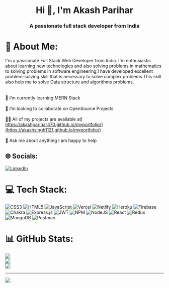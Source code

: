 <h1 align="center">Hi 👋, I'm Akash Parihar</h1>
<h3 align="center">A passionate full stack developer from India</h3>

# 💫 About Me:
I'm a passionate Full Stack Web Developer from India. I'm enthusiastic about learning new technologies and also solving problems in mathematics to solving problems in software engineering,I have developed excellent problem-solving skill that is necessary to solve complex problems.This skill also help me to solve Data structure and algorithms problems.<br><br><br>🌱 I’m currently learning MERN Stack<br><br>👯 I’m looking to collaborate on OpenSource Projects<br><br>👨‍💻 All of my projects are available at[ https://akashparihar470.github.io/myportfolio/](https://akashsingh1121.github.io/myportfolio/)<br><br>💬 Ask me about anything I am happy to help


## 🌐 Socials:
[![LinkedIn](https://img.shields.io/badge/LinkedIn-%230077B5.svg?logo=linkedin&logoColor=white)](https://linkedin.com/in/akashparihar0) 

# 💻 Tech Stack:
![CSS3](https://img.shields.io/badge/css3-%231572B6.svg?style=for-the-badge&logo=css3&logoColor=white) ![HTML5](https://img.shields.io/badge/html5-%23E34F26.svg?style=for-the-badge&logo=html5&logoColor=white) ![JavaScript](https://img.shields.io/badge/javascript-%23323330.svg?style=for-the-badge&logo=javascript&logoColor=%23F7DF1E) ![Vercel](https://img.shields.io/badge/vercel-%23000000.svg?style=for-the-badge&logo=vercel&logoColor=white) ![Netlify](https://img.shields.io/badge/netlify-%23000000.svg?style=for-the-badge&logo=netlify&logoColor=#00C7B7) ![Heroku](https://img.shields.io/badge/heroku-%23430098.svg?style=for-the-badge&logo=heroku&logoColor=white) ![Firebase](https://img.shields.io/badge/firebase-%23039BE5.svg?style=for-the-badge&logo=firebase) ![Chakra](https://img.shields.io/badge/chakra-%234ED1C5.svg?style=for-the-badge&logo=chakraui&logoColor=white) ![Express.js](https://img.shields.io/badge/express.js-%23404d59.svg?style=for-the-badge&logo=express&logoColor=%2361DAFB) ![JWT](https://img.shields.io/badge/JWT-black?style=for-the-badge&logo=JSON%20web%20tokens) ![NPM](https://img.shields.io/badge/NPM-%23000000.svg?style=for-the-badge&logo=npm&logoColor=white) ![NodeJS](https://img.shields.io/badge/node.js-6DA55F?style=for-the-badge&logo=node.js&logoColor=white) ![React](https://img.shields.io/badge/react-%2320232a.svg?style=for-the-badge&logo=react&logoColor=%2361DAFB) ![Redux](https://img.shields.io/badge/redux-%23593d88.svg?style=for-the-badge&logo=redux&logoColor=white) ![MongoDB](https://img.shields.io/badge/MongoDB-%234ea94b.svg?style=for-the-badge&logo=mongodb&logoColor=white) ![Postman](https://img.shields.io/badge/Postman-FF6C37?style=for-the-badge&logo=postman&logoColor=white)
# 📊 GitHub Stats:
![](https://github-readme-stats.vercel.app/api?username=akashparihar470&theme=default&hide_border=false&include_all_commits=false&count_private=false)<br/>
![](https://github-readme-streak-stats.herokuapp.com/?user=akashparihar470&theme=default&hide_border=false)<br/>
![](https://github-readme-stats.vercel.app/api/top-langs/?username=akashparihar470&theme=default&hide_border=false&include_all_commits=false&count_private=false&layout=compact)

---
[![](https://visitcount.itsvg.in/api?id=akashparihar470&icon=0&color=0)](https://visitcount.itsvg.in)

<!-- Proudly created with GPRM ( https://gprm.itsvg.in ) -->
